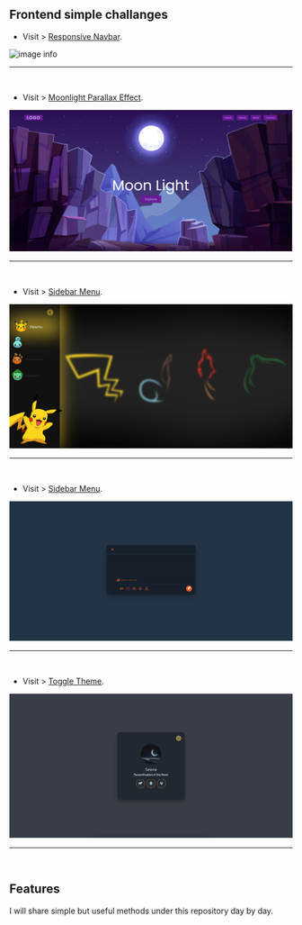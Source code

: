 ## Frontend simple challanges

- Visit > [Responsive Navbar](https://ugurkarakurt.github.io/Frontend-Challanges/responsive_navbar/).

![image info](responsive_navbar/screenshot.png)
<hr>
<br>

- Visit > [Moonlight Parallax Effect](https://ugurkarakurt.github.io/Frontend-Challanges/Moonlight-Parallax-Effect/).

![image info](Moonlight-Parallax-Effect/screenshot.png)
<hr>
<br>

- Visit > [Sidebar Menu](https://ugurkarakurt.github.io/Frontend-Challanges/Sidebar_Menu/).

![image info](Sidebar_Menu/assets/images/screenshot.png)
<hr>
<br>

- Visit > [Sidebar Menu](https://ugurkarakurt.github.io/Frontend-Challanges/Twitter_Tweet_Box/).

![image info](Twitter_Tweet_Box/assets/images/screenshot.png)
<hr>
<br>

- Visit > [Toggle Theme](https://ugurkarakurt.github.io/Frontend-Challanges/Toggle_Theme/).

![image info](Toggle_Theme/assets/images/screenshot.png)
<hr>
<br>

## Features

I will share simple but useful methods under this repository day by day.
